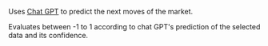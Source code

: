 Uses [Chat GPT](https://chat.openai.com/) to predict the next moves of the market.

Evaluates between -1 to 1 according to chat GPT's prediction of the selected data and its confidence.
